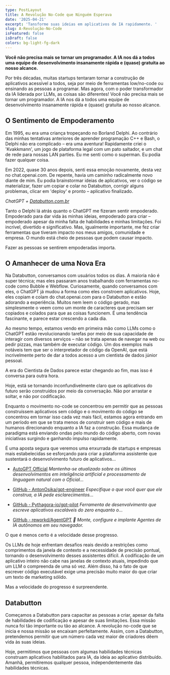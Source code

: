 ```yaml
---
type: PostLayout
title: A Revolução No-Code que Ninguém Esperava
date: '2025-04-21'
excerpt: 'Tansforme suas ideias em aplicativos de IA rapidamente. '
slug: A-Revolução-No-Code
isFeatured: false
isDraft: false
colors: bg-light-fg-dark
---
```

**Você não precisa mais se tornar um programador. A IA nos dá a todos uma equipe de desenvolvimento insanamente rápida e (quase) gratuita ao nosso alcance.**

Por três décadas, muitas startups tentaram tornar a construção de aplicativos acessível a todos, seja por meio de ferramentas low/no-code ou ensinando as pessoas a programar. Mas agora, com o poder transformador da IA liderada por LLMs, as coisas são diferentes! Você não precisa mais se tornar um programador. A IA nos dá a todos uma equipe de desenvolvimento insanamente rápida e (quase) gratuita ao nosso alcance.

## O Sentimento de Empoderamento

Em 1995, eu era uma criança tropeçando no Borland Delphi. Ao contrário das minhas tentativas anteriores de aprender programação C++ e Bash, o Delphi não era complicado – era uma aventura! Rapidamente criei o 'Kvakkmann', um jogo de plataforma legal com um pato saltador, e um chat de rede para nossas LAN parties. Eu me senti como o superman. Eu podia fazer qualquer coisa.

Em 2022, quase 30 anos depois, senti essa emoção novamente, desta vez no chat.openai.com. De repente, havia um caminho radicalmente novo diante de mim. Eu podia brainstormar ideias de aplicativos, ver o código se materializar, fazer um copiar e colar no Databutton, corrigir alguns problemas, clicar em 'deploy' e pronto – aplicativo finalizado.

*ChatGPT +* [*Databutton.com.br*](https://databutton.com.br/)

Tanto o Delphi lá atrás quanto o ChatGPT me fizeram sentir empoderado. Empoderado para dar vida às minhas ideias, empoderado para criar – empoderado apesar da minha falta de habilidades e minhas limitações. Foi incrível, divertido e significativo. Mas, igualmente importante, me fez criar ferramentas que tiveram impacto nos meus amigos, comunidade e empresa. O mundo está cheio de pessoas que podem causar impacto.

Fazer as pessoas se sentirem empoderadas importa.

## O Amanhecer de uma Nova Era

Na Databutton, conversamos com usuários todos os dias. A maioria não é super técnica; mas eles passaram anos trabalhando com ferramentas no-code como Bubble e Webflow. Curiosamente, quando conversamos com eles, o ChatGPT já mudou a forma como eles constroem aplicativos. Hoje, eles copiam e colam do chat.openai.com para o Databutton e estão adorando a experiência. Muitos nem leem o código gerado, mas simplesmente o veem como um monte de caracteres que precisam ser copiados e colados para que as coisas funcionem. É uma tendência fascinante, e parece estar crescendo a cada dia.

Ao mesmo tempo, estamos vendo em primeira mão como LLMs como o ChatGPT estão revolucionando tarefas por meio de sua capacidade de interagir com diversos serviços – não se trata apenas de navegar na web ou pedir pizzas, mas também de executar código. Um dos exemplos mais notáveis ​​tem que ser o interpretador de código da OpenAI, que está incrivelmente perto de dar a todos acesso a um cientista de dados júnior pessoal.

A era do Cientista de Dados parece estar chegando ao fim, mas isso é conversa para outra hora.

Hoje, está se tornando inconfundivelmente claro que os aplicativos do futuro serão construídos por meio da conversação. Não por arrastar e soltar, e não por codificação.

Enquanto o movimento no-code se concentrou em permitir que as pessoas construíssem aplicativos sem código e o movimento do código se concentrou em tornar isso cada vez mais fácil, estamos agora entrando em um período em que se trata menos de construir sem código e mais de humanos direcionando enquanto a IA faz a construção. Essa mudança de paradigma está enviando ondas pelo mundo do código aberto, com novas iniciativas surgindo e ganhando impulso rapidamente.

É uma aposta segura que veremos uma enxurrada de startups e empresas mais estabelecidas se esforçando para criar a plataforma assistente que sustentará o desenvolvimento futuro de aplicativos…

*   [AutoGPT Official](https://autogpt.net/)
    *Mantenha-se atualizado sobre os últimos desenvolvimentos em inteligência artificial e processamento de linguagem natural com o Oficial…*

*   [GitHub - AntonOsika/gpt-engineer](https://github.com/AntonOsika/gpt-engineer)
    *Especifique o que você quer que ele construa, a IA pede esclarecimentos…*

*   [GitHub - Pythagora-io/gpt-pilot](https://github.com/Pythagora-io/gpt-pilot)
    *Ferramenta de desenvolvimento que escreve aplicativos escaláveis ​​do zero enquanto o…*

*   [GitHub - reworkd/AgentGPT](https://github.com/reworkd/AgentGPT)
    *🤖 Monte, configure e implante Agentes de IA autônomos em seu navegador.*

O que é menos certo é a velocidade desse progresso.

Os LLMs de hoje enfrentam desafios reais devido a restrições como comprimentos da janela de contexto e a necessidade de precisão pontual, tornando o desenvolvimento desses assistentes difícil. A codificação de um aplicativo inteiro não cabe nas janelas de contexto atuais, impedindo que um LLM o compreenda de uma só vez. Além disso, há o fato de que escrever código executável exige uma precisão muito maior do que criar um texto de marketing sólido.

Mas a velocidade do progresso é surpreendente.

## Databutton

Começamos a Databutton para capacitar as pessoas a criar, apesar da falta de habilidades de codificação e apesar de suas limitações. Essa missão nunca foi tão importante ou tão ao alcance. A revolução no-code que se inicia e nossa missão se encaixam perfeitamente. Assim, com a Databutton, pretendemos permitir que um número cada vez maior de criadores dêem vida às suas ideias.

Hoje, permitimos que pessoas com algumas habilidades técnicas construam aplicativos habilitados para IA, da ideia ao aplicativo distribuído. Amanhã, permitiremos qualquer pessoa, independentemente das habilidades técnicas.

